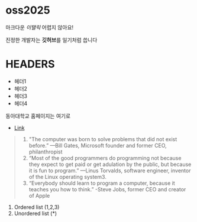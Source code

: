 # oss2025
마크다운 *이탤릭* 어렵지 않아요!

진정한 개발자는 **깃허브**를 일기처럼 씁니다

# HEADERS
 + 헤더1
 + 헤더2
 + 헤더3
 + 헤더4

동아대학교 홈페이지는 여기로
- [Link](https://www.donga.ac.kr)

> 1. "The computer was born to solve problems that did not exist before.” —Bill Gates, Microsoft founder and former CEO, philanthropist
> 2. “Most of the good programmers do programming not because they expect to get paid or get adulation by the public, but because it is fun to program.” —Linus Torvalds, software engineer, inventor of the Linux operating system3.
> 3. “Everybody should learn to program a computer, because it teaches you how to think.” -Steve Jobs, former CEO and creator of Apple

1. Ordered list (1,2,3)
2. Unordered list (*)
